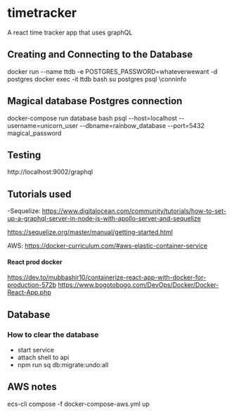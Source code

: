 # timetracker

A react time tracker app that uses graphQL

## Creating and Connecting to the Database

docker run --name ttdb -e POSTGRES_PASSWORD=whateverwewant -d postgres
docker exec -it ttdb bash
su postgres
psql
\conninfo

## Magical database Postgres connection

docker-compose run database bash
psql --host=localhost --username=unicorn_user --dbname=rainbow_database --port=5432
magical_password

## Testing

http://localhost:9002/graphql

## Tutorials used

-Sequelize: https://www.digitalocean.com/community/tutorials/how-to-set-up-a-graphql-server-in-node-js-with-apollo-server-and-sequelize

https://sequelize.org/master/manual/getting-started.html

AWS: https://docker-curriculum.com/#aws-elastic-container-service

#### React prod docker

https://dev.to/mubbashir10/containerize-react-app-with-docker-for-production-572b
https://www.bogotobogo.com/DevOps/Docker/Docker-React-App.php


## Database

### How to clear the database
* start service
* attach shell to api
* npm run sq db:migrate:undo:all


## AWS notes
ecs-cli compose -f docker-compose-aws.yml up